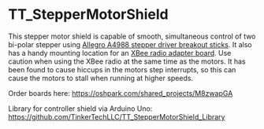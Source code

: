 # TT_StepperMotorShield
This stepper motor shield is capable of smooth, simultaneous control of two bi-polar stepper using [Allegro A4988 
stepper driver breakout sticks](https://www.pololu.com/product/1182). It also has a handy mounting location for an 
[XBee radio adapter board](https://www.adafruit.com/products/126). Use caution when using the XBee radio at the 
same time as the motors. It has been found to cause hiccups in the motors step interrupts, so this can cause the motors
to stall when running at higher speeds.

Order boards here: https://oshpark.com/shared_projects/M8zwapGA

Library for controller shield via Arduino Uno: https://github.com/TinkerTechLLC/TT_StepperMotorShield_Library
